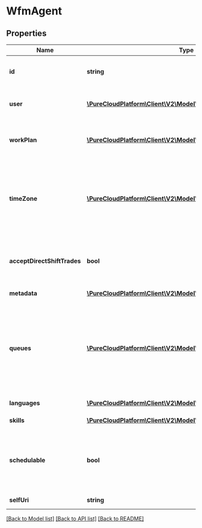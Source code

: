 # WfmAgent

## Properties
Name | Type | Description | Notes
------------ | ------------- | ------------- | -------------
**id** | **string** | The globally unique identifier for the object. | [optional] 
**user** | [**\PureCloudPlatform\Client\V2\Model\UserReference**](UserReference.md) | The user associated with this data | [optional] 
**workPlan** | [**\PureCloudPlatform\Client\V2\Model\WorkPlanReference**](WorkPlanReference.md) | The work plan associated with this agent | [optional] 
**timeZone** | [**\PureCloudPlatform\Client\V2\Model\WfmTimeZone**](WfmTimeZone.md) | The time zone for this agent. Defaults to the time zone of the management unit to which the agent belongs | [optional] 
**acceptDirectShiftTrades** | **bool** | Whether the agent accepts direct shift trade requests | [optional] 
**metadata** | [**\PureCloudPlatform\Client\V2\Model\WfmVersionedEntityMetadata**](WfmVersionedEntityMetadata.md) | Metadata for this agent | [optional] 
**queues** | [**\PureCloudPlatform\Client\V2\Model\QueueReference[]**](QueueReference.md) | List of queues to which the agent belongs and which are defined in the service goal groups in this management unit | [optional] 
**languages** | [**\PureCloudPlatform\Client\V2\Model\LanguageReference[]**](LanguageReference.md) | The list of languages | [optional] 
**skills** | [**\PureCloudPlatform\Client\V2\Model\RoutingSkillReference[]**](RoutingSkillReference.md) | The list of skills | [optional] 
**schedulable** | **bool** | Whether the agent has the permission to be included in schedule generation | [optional] 
**selfUri** | **string** | The URI for this object | [optional] 

[[Back to Model list]](../README.md#documentation-for-models) [[Back to API list]](../README.md#documentation-for-api-endpoints) [[Back to README]](../README.md)


